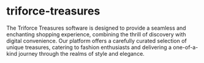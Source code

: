 # triforce-treasures
The Triforce Treasures software is designed to provide a seamless and enchanting shopping experience, combining the thrill of discovery with digital convenience. Our platform offers a carefully curated selection of unique treasures, catering to fashion enthusiasts and delivering a one-of-a-kind journey through the realms of style and elegance.
